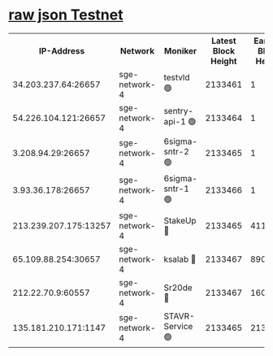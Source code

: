 
[raw json Testnet](https://rpc-check.sget.stavr.tech/sget/rpc-sget-result.json)
=


<table><tr><th>IP-Address</th><th>Network</th><th>Moniker</th><th>Latest Block Height</th><th>Earliest Block Height</th><th>Catching Up</th><th>Tx Index</th><th>Voting Power</th><th>Scan Time</th></tr><tr><td>34.203.237.64:26657</td><td>sge-network-4</td><td>testvld 🟢</td><td>2133461</td><td>1</td><td>False</td><td>on</td><td>0</td><td>2024-03-23T05:06:30.101719488UTC</td></tr><tr><td>54.226.104.121:26657</td><td>sge-network-4</td><td>sentry-api-1 🟢</td><td>2133464</td><td>1</td><td>False</td><td>on</td><td>0</td><td>2024-03-23T05:06:44.910557334UTC</td></tr><tr><td>3.208.94.29:26657</td><td>sge-network-4</td><td>6sigma-sntr-2 🟢</td><td>2133465</td><td>1</td><td>False</td><td>on</td><td>0</td><td>2024-03-23T05:06:54.162034700UTC</td></tr><tr><td>3.93.36.178:26657</td><td>sge-network-4</td><td>6sigma-sntr-1 🟢</td><td>2133466</td><td>1</td><td>False</td><td>on</td><td>0</td><td>2024-03-23T05:06:58.899919710UTC</td></tr><tr><td>213.239.207.175:13257</td><td>sge-network-4</td><td>StakeUp 🔴</td><td>2133465</td><td>411001</td><td>False</td><td>off</td><td>100</td><td>2024-03-23T05:06:53.229651885UTC</td></tr><tr><td>65.109.88.254:30657</td><td>sge-network-4</td><td>ksalab 🔴</td><td>2133467</td><td>890001</td><td>False</td><td>on</td><td>3497</td><td>2024-03-23T05:07:01.257187243UTC</td></tr><tr><td>212.22.70.9:60557</td><td>sge-network-4</td><td>Sr20de 🔴</td><td>2133467</td><td>1608978</td><td>False</td><td>on</td><td>133</td><td>2024-03-23T05:07:03.665389859UTC</td></tr><tr><td>135.181.210.171:1147</td><td>sge-network-4</td><td>STAVR-Service 🟢</td><td>2133465</td><td>2130001</td><td>False</td><td>on</td><td>0</td><td>2024-03-23T05:06:53.533900439UTC</td></tr></table>
